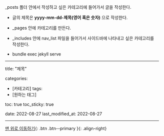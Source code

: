\_posts 폴더 안에서 작성하고 싶은 카테고리에 들어가서 글을 작성한다.

- 글의 제목은 **yyyy-mm-dd-제목(영어 혹은 숫자)** 으로 작성한다.

- \_pages 안에 카테고리를 만든다.

- \_includes 안에 nav_list 파일을 들어가서 사이드바에 나타내고 싶은 카테고리를 작성한다.

- bundle exec jekyll serve

---

title: "제목"

categories:

- [카테고리]
  tags:
- [원하는 태그]

toc: true
toc_sticky: true

date: 2022-08-27
last_modified_at: 2022-08-27

---

[맨 위로 이동하기](#){: .btn .btn--primary }{: .align-right}
